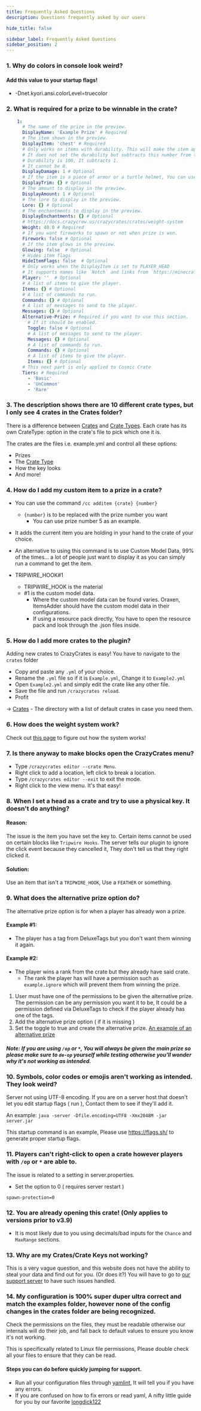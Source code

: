 ```yaml
---
title: Frequently Asked Questions
description: Questions frequently asked by our users

hide_title: false

sidebar_label: Frequently Asked Questions
sidebar_position: 2
---
```

### 1. Why do colors in console look weird?
#### Add this value to your startup flags!
 * -Dnet.kyori.ansi.colorLevel=truecolor
### 2. What is required for a prize to be winnable in the crate?
```yaml
    1:
      # The name of the prize in the preview.
      DisplayName: 'Example Prize' # Required
      # The item shown in the preview.
      DisplayItem: 'chest' # Required
      # Only works on items with durability. This will make the item appear more damaged.
      # It does not set the durability but subtracts this number from the durability
      # Durability is 100, It subtracts 1.
      # It cannot be 0.
      DisplayDamage: 1 # Optional
      # If the item is a piece of armor or a turtle helmet, You can use trims.
      DisplayTrim: {} # Optional
      # The amount to display in the preview.
      DisplayAmount: 1 # Optional
      # The lore to display in the preview.
      Lore: {} # Optional
      # The enchantments to display in the preview.
      DisplayEnchantments: {} # Optional
      # https://docs.crazycrew.us/crazycrates/crates/weight-system
      Weight: 40.0 # Required
      # If you want fireworks to spawn or not when prize is won.
      Firework: false # Optional
      # If the item glows in the preview.
      Glowing: false  # Optional
      # Hides item flags
      HideItemFlags: false  # Optional
      # Only works when the DisplayItem is set to PLAYER_HEAD
      # It supports names like `Notch` and links from `https://minecraft-heads.com/`
      Player: ''  # Optional
      # A list of items to give the player.
      Items: {} # Optional
      # A list of commands to run.
      Commands: {} # Optional
      # A list of messages to send to the player.
      Messages: {} # Optional
      Alternative-Prize: # Required if you want to use this section.
        # If it should be enabled.
        Toggle: false # Optional
        # A list of messages to send to the player.
        Messages: {} # Optional
        # A list of commands to run.
        Commands: {} # Optional
        # A list of items to give the player.
        Items: {} # Optional
      # This next part is only applied to Cosmic Crate
      Tiers: # Required
        - 'Basic'
        - 'UnCommon'
        - 'Rare'
```

### 3. The description shows there are 10 different crate types, but I only see 4 crates in the Crates folder?
There is a difference between [Crates](guides/crates/examples/basiccrate.md) and [Crate Types](misc/crate-types.md). Each crate has its own CrateType: option in the crate's file to pick which one it is.

The crates are the files i.e. example.yml and control all these options:
* Prizes
* The [Crate Type](misc/crate-types.md)
* How the key looks
* And more!

### 4. How do I add my custom item to a prize in a crate?
* You can use the command `/cc additem {crate} {number}`
  * `{number}` is to be replaced with the prize number you want
    * You can use prize number 5 as an example.
* It adds the current item you are holding in your hand to the crate of your choice.

* An alternative to using this command is to use Custom Model Data, 99% of the times... a lot of people just want to display it as you can simply run a command to get the item.
 * TRIPWIRE_HOOK#1
   * TRIPWIRE_HOOK is the material
   * #1 is the custom model data.
     * Where the custom model data can be found varies. Oraxen, ItemsAdder should have the custom model data in their configurations.
     * If using a resource pack directly, You have to open the resource pack and look through the .json files inside.

### 5. How do I add more crates to the plugin?
Adding new crates to CrazyCrates is easy! You have to navigate to the `crates` folder
* Copy and paste any `.yml` of your choice.
* Rename the `.yml` file so if it is `Example.yml`, Change it to `Example2.yml`
* Open `Example2.yml` and simply edit the crate like any other file.
* Save the file and run `/crazycrates reload`.
* Profit

-> [Crates](guides/crates/examples/basiccrate.md) - The directory with a list of default crates in case you need them.

### 6. How does the weight system work?
Check out [this page](guides/crates/weight-system) to figure out how the system works!

### 7. Is there anyway to make blocks open the CrazyCrates menu?
* Type `/crazycrates editor --crate Menu`.
* Right click to add a location, left click to break a location.
* Type `/crazycrates editor --exit` to exit the mode.
* Right click to the view menu. It's that easy!

### 8. When I set a head as a crate and try to use a physical key. It doesn't do anything?
#### Reason:
The issue is the item you have set the key to. Certain items cannot be used on certain blocks like `Tripwire Hooks`. The server tells our plugin to ignore the click event because they cancelled it, They don't tell us that they right clicked it.
#### Solution:
Use an item that isn't a `TRIPWIRE_HOOK`, Use a `FEATHER` or something.

### 9. What does the alternative prize option do?
The alternative prize option is for when a player has already won a prize.

#### Example #1: 
* The player has a tag from DeluxeTags but you don't want them winning it again.
#### Example #2:
* The player wins a rank from the crate but they already have said crate.
  * The rank the player has will have a permission such as `example.ignore` which will prevent them from winning the prize.

1. User must have one of the permissions to be given the alternative prize.
The permission can be any permission you want it to be, It could be a permission defined via DeluxeTags to check if the player already has one of the tags.
2. Add the alternative prize option ( if it is missing )
3. Set the toggle to true and create the alternative prize.
[An example of an alternative prize](https://github.com/Crazy-Crew/CrazyCrates/blob/eeab4ad344f637570ec72a88493384456fe57719/paper/src/main/resources/crates/CrateExample.yml#L154)

##### Note: If you are using `/op` or `*`, You will always be given the main prize so please make sure to `de-op` yourself while testing otherwise you'll wonder why it's not working as intended.

### 10. Symbols, color codes or emojis aren't working as intended. They look weird?
Server not using UTF-8 encoding. If you are on a server host that doesn't let you edit startup flags ( run ), Contact them to see if they'll add it.

An example: `java -server -Dfile.encoding=UTF8 -Xmx2048M -jar server.jar`

This startup command is an example, Please use https://flags.sh/ to generate proper startup flags.

### 11. Players can't right-click to open a crate however players with `/op` or `*` are able to.
The issue is related to a setting in server.properties.
 * Set the option to 0  ( requires server restart )
```
spawn-protection=0
```

### 12. You are already opening this crate! (Only applies to versions prior to v3.9)
 * It is most likely due to you using decimals/bad inputs for the `Chance` and `MaxRange` sections.

### 13. Why are my Crates/Crate Keys not working?
This is a very vague question, and this website does not have the ability to steal your data and find out for you. (Or does it?) You will have to go to [our support server](https://discord.gg/badbones-s-live-chat-182615261403283459) to have such issues handled.

### 14. My configuration is 100% super duper ultra correct and match the examples folder, however none of the config changes in the crates folder are being recognized.
Check the permissions on the files, they must be readable otherwise our internals will do their job, and fall back to default values to ensure you know it's not working. 

This is specificxally related to Linux file permissions, Please double check all your files to ensure that they can be read.

#### Steps you can do before quickly jumping for support.
 * Run all your configuration files through [yamlint](https://www.yamllint.com/), It will tell you if you have any errors.
 * If you are confused on how to fix errors or read yaml, A nifty little guide for you by our favorite [longdick122](https://longbow122.github.io/learnerForYAML/)
